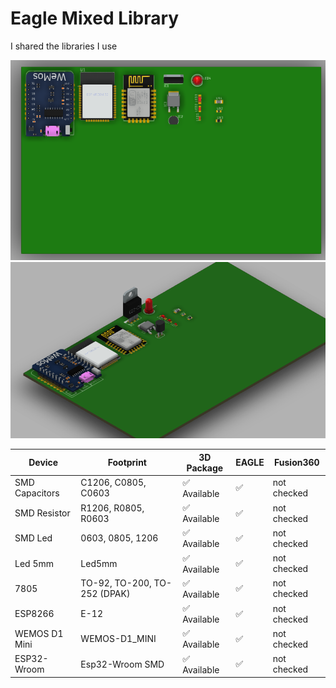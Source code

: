 # Eagle Mixed Library

I shared the libraries I use

![Photo1](https://github.com/Furkanprlk/Eagle-Mixed-Library/blob/master/image/Top.png)
![Photo2](https://github.com/Furkanprlk/Eagle-Mixed-Library/blob/master/image/photo2.png)


| Device             | Footprint                     | 3D Package        | EAGLE |  Fusion360 |
| -------------------| ------------------------------| ------------------| ------| -----------|
| SMD Capacitors     | C1206, C0805, C0603           | ✅ Available     |  ✅  | not checked |
| SMD Resistor       | R1206, R0805, R0603           | ✅ Available     |  ✅  | not checked |
| SMD Led            | 0603, 0805, 1206              | ✅ Available     |  ✅  | not checked |
| Led 5mm            | Led5mm                        | ✅ Available     |  ✅  | not checked |
| 7805               | TO-92, TO-200, TO-252 (DPAK)  | ✅ Available     |  ✅  | not checked |
| ESP8266            | E-12                          | ✅ Available     |  ✅  | not checked |
| WEMOS D1 Mini      | WEMOS-D1_MINI                 | ✅ Available     |  ✅  | not checked |
| ESP32-Wroom        | Esp32-Wroom SMD               | ✅ Available     |  ✅  | not checked |
